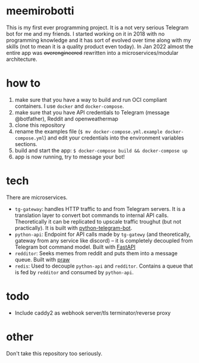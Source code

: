 # meemirobotti

This is my first ever programming project. It is a not very serious Telegram bot for me and my friends. I started working on it in 2018 with no programming knowledge and it has sort of evolved over time along with my skills (not to mean it is a quality product even today). In Jan 2022 almost the entire app was ~~overengineered~~ rewritten into a microservices/modular architecture.

# how to
1. make sure that you have a way to build and run OCI compliant containers. I use `docker` and `docker-compose`.
2. make sure that you have API credentials to Telegram (message @botfather), Reddit and openweathermap
3. clone this repository
4. rename the examples file (`$ mv docker-compose.yml.example docker-compose.yml`) and edit your credentials into the environment variables sections.
5. build and start the app: `$ docker-compose build && docker-compose up`
6. app is now running, try to message your bot!

# tech
There are microservices.

- `tg-gateway`: handles HTTP traffic to and from Telegram servers. It is a translation layer to convert bot commands to internal API calls. Theoretically it can be replicated to upscale traffic troughut (but not practically). It is built with [python-telegram-bot](https://github.com/python-telegram-bot/python-telegram-bot).
- `python-api`: Endpoint for API calls made by `tg-gatewy` (and theoretically, gateway from any service like discord) – it is completely decoupled from Telegram bot command model. Built with [FastAPI](https://github.com/tiangolo/fastapi)
- `redditor`: Seeks memes from reddit and puts them into a message queue. Built with [praw](https://github.com/praw-dev/praw)
- `redis`: Used to decouple `python-api` and `redditor`. Contains a queue that is fed by `redditor` and consumed by `python-api`.

# todo
- Include caddy2 as webhook server/tls terminator/reverse proxy

# other
Don't take this repository too seriously.
